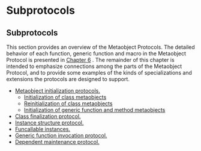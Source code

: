 Subprotocols
============

Subprotocols
------------

This section provides an overview of the Metaobject Protocols. The detailed behavior of each function, generic function and macro in the Metaobject Protocol is presented in [Chapter 6](/docs/meta-object-protocol/chapter-6) . The remainder of this chapter is intended to emphasize connections among the parts of the Metaobject Protocol, and to provide some examples of the kinds of specializations and extensions the protocols are designed to support.

-   [Metaobject initialization protocols.](/docs/meta-object-protocol/metaobject-initialization-protocols)
    -   [Initialization of class metaobjects](/docs/meta-object-protocol/initialization-of-class-metaobjects)
    -   [Reinitialization of class metaobjects](/docs/meta-object-protocol/reinitialization-of-class-metaobjects)
    -   [Initialization of generic function and method metaobjects](/docs/meta-object-protocol/initialization-of-generic-function-and-method-metaobjects)
-   [Class finalization protocol.](/docs/meta-object-protocol/class-finalization-protocol)
-   [Instance structure protocol.](/docs/meta-object-protocol/instance-structure-protocol)
-   [Funcallable instances.](/docs/meta-object-protocol/funcallable-instances)
-   [Generic function invocation protocol.](/docs/meta-object-protocol/generic-function-invocation-protocol)
-   [Dependent maintenance protocol.](/docs/meta-object-protocol/dependent-maintenance-protocol)

